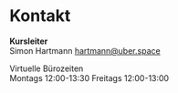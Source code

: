 # Kontakt

**Kursleiter**  
Simon Hartmann
hartmann@uber.space  

Virtuelle Bürozeiten  
Montags 12:00-13:30 
Freitags 12:00-13:00
